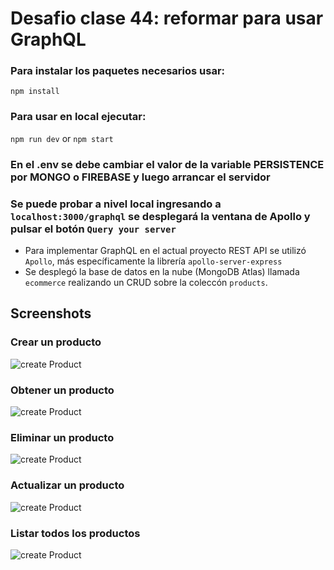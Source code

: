 # Desafio clase 44: reformar para usar GraphQL

### Para instalar los paquetes necesarios usar:

``` npm install ```

### Para usar en local ejecutar:

``` npm run dev ``` or ``` npm start ```
### En el .env se debe cambiar el valor de la variable PERSISTENCE por MONGO o FIREBASE y luego arrancar el servidor

### Se puede probar a nivel local ingresando a `localhost:3000/graphql` se desplegará la ventana de Apollo y pulsar el botón `Query your server`

* Para implementar GraphQL en el actual proyecto REST API se utilizó `Apollo`, más específicamente la librería `apollo-server-express`
* Se desplegó la base de datos en la nube (MongoDB Atlas) llamada `ecommerce` realizando un CRUD sobre la coleccón `products`.

## Screenshots

### Crear un producto
<img src="/screenshots/create.jpg" alt="create Product" />

### Obtener un producto
<img src="/screenshots/getProduct.jpg" alt="create Product" />

### Eliminar un producto
<img src="/screenshots/delete.jpg" alt="create Product" />

### Actualizar un producto
<img src="/screenshots/update.jpg" alt="create Product" />

### Listar todos los productos
<img src="/screenshots/getAll.jpg" alt="create Product" />
